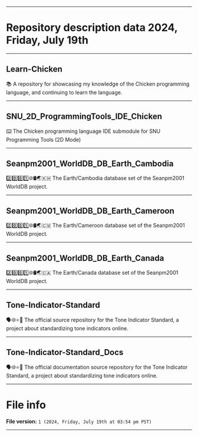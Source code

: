 
***

# Repository description data 2024, Friday, July 19th

---

## Learn-Chicken

📚️ A repository for showcasing my knowledge of the Chicken programming language, and continuing to learn the language. 

---

## SNU_2D_ProgrammingTools_IDE_Chicken

⌨️ The Chicken programming language IDE submodule for SNU Programming Tools (2D Mode)

---

## Seanpm2001_WorldDB_DB_Earth_Cambodia

2️⃣️0️⃣️0️⃣️1️⃣️🌐️🛢️🌏️🇰🇭️ The Earth/Cambodia database set of the Seanpm2001 WorldDB project.

---

## Seanpm2001_WorldDB_DB_Earth_Cameroon

2️⃣️0️⃣️0️⃣️1️⃣️🌐️🛢️🌏️🇨🇲️ The Earth/Cameroon database set of the Seanpm2001 WorldDB project.

---

## Seanpm2001_WorldDB_DB_Earth_Canada

2️⃣️0️⃣️0️⃣️1️⃣️🌐️🛢️🌏️🇨🇦️ The Earth/Canada database set of the Seanpm2001 WorldDB project.

---

## Tone-Indicator-Standard

🗣️🌐️⭐️💾️ The official source repository for the Tone Indicator Standard, a project about standardizing tone indicators online.

---

## Tone-Indicator-Standard_Docs

🗣️🌐️⭐️📖️ The official documentation source repository for the Tone Indicator Standard, a project about standardizing tone indicators online.

***

# File info

**File version:** `1 (2024, Friday, July 19th at 03:54 pm PST)`

***


